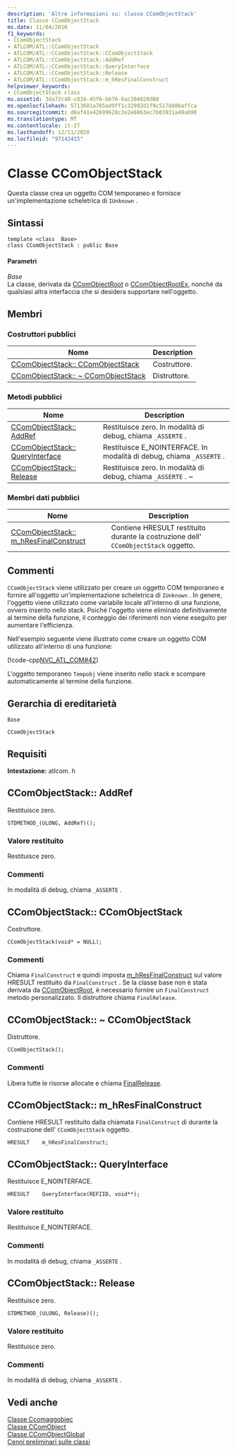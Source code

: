 ```yaml
---
description: 'Altre informazioni su: classe CComObjectStack'
title: Classe CComObjectStack
ms.date: 11/04/2016
f1_keywords:
- CComObjectStack
- ATLCOM/ATL::CComObjectStack
- ATLCOM/ATL::CComObjectStack::CComObjectStack
- ATLCOM/ATL::CComObjectStack::AddRef
- ATLCOM/ATL::CComObjectStack::QueryInterface
- ATLCOM/ATL::CComObjectStack::Release
- ATLCOM/ATL::CComObjectStack::m_hResFinalConstruct
helpviewer_keywords:
- CComObjectStack class
ms.assetid: 3da72c40-c834-45f6-bb76-6ac204028d80
ms.openlocfilehash: 5713601a765ad9ff1c32992d1f9c517dd86affca
ms.sourcegitcommit: d6af41e42699628c3e2e6063ec7b03931a49a098
ms.translationtype: MT
ms.contentlocale: it-IT
ms.lasthandoff: 12/11/2020
ms.locfileid: "97142415"
---
```

# <a name="ccomobjectstack-class"></a>Classe CComObjectStack

Questa classe crea un oggetto COM temporaneo e fornisce un'implementazione scheletrica di `IUnknown` .

## <a name="syntax"></a>Sintassi

```
template <class  Base>
class CComObjectStack : public Base
```

#### <a name="parameters"></a>Parametri

*Base*<br/>
La classe, derivata da [CComObjectRoot](../../atl/reference/ccomobjectroot-class.md) o [CComObjectRootEx](../../atl/reference/ccomobjectrootex-class.md), nonché da qualsiasi altra interfaccia che si desidera supportare nell'oggetto.

## <a name="members"></a>Membri

### <a name="public-constructors"></a>Costruttori pubblici

|Nome|Description|
|----------|-----------------|
|[CComObjectStack:: CComObjectStack](#ccomobjectstack)|Costruttore.|
|[CComObjectStack:: ~ CComObjectStack](#dtor)|Distruttore.|

### <a name="public-methods"></a>Metodi pubblici

|Nome|Description|
|----------|-----------------|
|[CComObjectStack:: AddRef](#addref)|Restituisce zero. In modalità di debug, chiama `_ASSERTE` .|
|[CComObjectStack:: QueryInterface](#queryinterface)|Restituisce E_NOINTERFACE. In modalità di debug, chiama `_ASSERTE` .|
|[CComObjectStack:: Release](#release)|Restituisce zero. In modalità di debug, chiama `_ASSERTE` . ~|

### <a name="public-data-members"></a>Membri dati pubblici

|Nome|Description|
|----------|-----------------|
|[CComObjectStack:: m_hResFinalConstruct](#m_hresfinalconstruct)|Contiene HRESULT restituito durante la costruzione dell' `CComObjectStack` oggetto.|

## <a name="remarks"></a>Commenti

`CComObjectStack` viene utilizzato per creare un oggetto COM temporaneo e fornire all'oggetto un'implementazione scheletrica di `IUnknown` . In genere, l'oggetto viene utilizzato come variabile locale all'interno di una funzione, ovvero inserito nello stack. Poiché l'oggetto viene eliminato definitivamente al termine della funzione, il conteggio dei riferimenti non viene eseguito per aumentare l'efficienza.

Nell'esempio seguente viene illustrato come creare un oggetto COM utilizzato all'interno di una funzione:

[!code-cpp[NVC_ATL_COM#42](../../atl/codesnippet/cpp/ccomobjectstack-class_1.cpp)]

L'oggetto temporaneo `Tempobj` viene inserito nello stack e scompare automaticamente al termine della funzione.

## <a name="inheritance-hierarchy"></a>Gerarchia di ereditarietà

`Base`

`CComObjectStack`

## <a name="requirements"></a>Requisiti

**Intestazione:** atlcom. h

## <a name="ccomobjectstackaddref"></a><a name="addref"></a> CComObjectStack:: AddRef

Restituisce zero.

```
STDMETHOD_(ULONG, AddRef)();
```

### <a name="return-value"></a>Valore restituito

Restituisce zero.

### <a name="remarks"></a>Commenti

In modalità di debug, chiama `_ASSERTE` .

## <a name="ccomobjectstackccomobjectstack"></a><a name="ccomobjectstack"></a> CComObjectStack:: CComObjectStack

Costruttore.

```
CComObjectStack(void* = NULL);
```

### <a name="remarks"></a>Commenti

Chiama `FinalConstruct` e quindi imposta [m_hResFinalConstruct](#m_hresfinalconstruct) sul valore HRESULT restituito da `FinalConstruct` . Se la classe base non è stata derivata da [CComObjectRoot](../../atl/reference/ccomobjectroot-class.md), è necessario fornire un `FinalConstruct` metodo personalizzato. Il distruttore chiama `FinalRelease`.

## <a name="ccomobjectstackccomobjectstack"></a><a name="dtor"></a> CComObjectStack:: ~ CComObjectStack

Distruttore.

```
CComObjectStack();
```

### <a name="remarks"></a>Commenti

Libera tutte le risorse allocate e chiama [FinalRelease](ccomobjectrootex-class.md#finalrelease).

## <a name="ccomobjectstackm_hresfinalconstruct"></a><a name="m_hresfinalconstruct"></a> CComObjectStack:: m_hResFinalConstruct

Contiene HRESULT restituito dalla chiamata `FinalConstruct` di durante la costruzione dell' `CComObjectStack` oggetto.

```
HRESULT    m_hResFinalConstruct;
```

## <a name="ccomobjectstackqueryinterface"></a><a name="queryinterface"></a> CComObjectStack:: QueryInterface

Restituisce E_NOINTERFACE.

```
HRESULT    QueryInterface(REFIID, void**);
```

### <a name="return-value"></a>Valore restituito

Restituisce E_NOINTERFACE.

### <a name="remarks"></a>Commenti

In modalità di debug, chiama `_ASSERTE` .

## <a name="ccomobjectstackrelease"></a><a name="release"></a> CComObjectStack:: Release

Restituisce zero.

```
STDMETHOD_(ULONG, Release)();
```

### <a name="return-value"></a>Valore restituito

Restituisce zero.

### <a name="remarks"></a>Commenti

In modalità di debug, chiama `_ASSERTE` .

## <a name="see-also"></a>Vedi anche

[Classe Ccomaggobjec](../../atl/reference/ccomaggobject-class.md)<br/>
[Classe CComObject](../../atl/reference/ccomobject-class.md)<br/>
[Classe CComObjectGlobal](../../atl/reference/ccomobjectglobal-class.md)<br/>
[Cenni preliminari sulle classi](../../atl/atl-class-overview.md)
